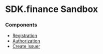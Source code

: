 # SDK.finance Sandbox

### Components
* [Registration](http://localhost:9080/create-issuer.html])
* [Authorization](http://localhost:9080/create-issuer.html])
* [Create Issuer](http://localhost:9080/create-issuer.html])
